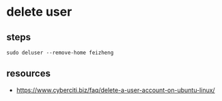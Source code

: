 # delete user

## steps
```shell
sudo deluser --remove-home feizheng
```


## resources
- https://www.cyberciti.biz/faq/delete-a-user-account-on-ubuntu-linux/
